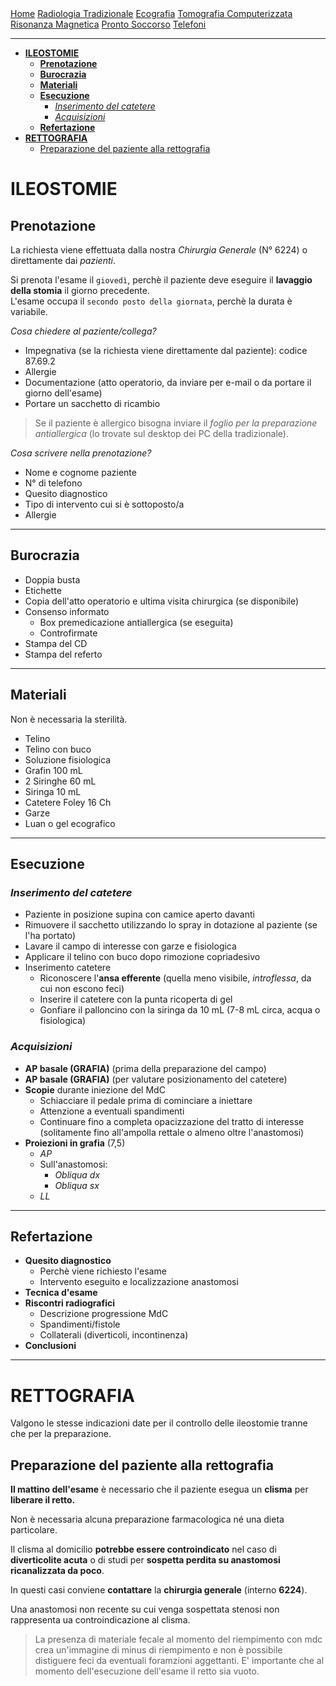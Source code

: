 <div class="topnav">
  <a href="https://sl-rad.github.io/SL-Rad-Vademecum">Home</a>
  <a href="https://sl-rad.github.io/SL-Rad-Vademecum/radiologia_tradizionale.html">Radiologia Tradizionale</a>
  <a href="https://sl-rad.github.io/SL-Rad-Vademecum/ecografia.html">Ecografia</a>
  <a href="https://sl-rad.github.io/SL-Rad-Vademecum/tomografia_computerizzata.html">Tomografia Computerizzata</a>
  <a href="https://sl-rad.github.io/SL-Rad-Vademecum/risonanza_magnetica.html">Risonanza Magnetica</a>
  <a href="https://sl-rad.github.io/SL-Rad-Vademecum/pronto_soccorso.html">Pronto Soccorso</a>
  <a href="https://sl-rad.github.io/SL-Rad-Vademecum/contatti.html">Telefoni</a>
</div>

---

- [**ILEOSTOMIE**](#ileostomie)
  - [**Prenotazione**](#prenotazione)
  - [**Burocrazia**](#burocrazia)
  - [**Materiali**](#materiali)
  - [**Esecuzione**](#esecuzione)
    - [*Inserimento del catetere*](#inserimento-del-catetere)
    - [*Acquisizioni*](#acquisizioni)
  - [**Refertazione**](#refertazione)
- [**RETTOGRAFIA**](#rettografia)
  - [Preparazione del paziente alla rettografia](#preparazione-del-paziente-alla-rettografia)

# **ILEOSTOMIE**

## **Prenotazione**

La richiesta viene effettuata dalla nostra *Chirurgia Generale* (N° 6224) o direttamente dai *pazienti*.

Si prenota l'esame il `giovedì`, perchè il paziente deve eseguire il **lavaggio della stomia** il giorno precedente.  
L'esame occupa il `secondo posto della giornata`, perchè la durata è variabile.

*Cosa chiedere al paziente/collega?*

- Impegnativa (se la richiesta viene direttamente dal paziente): codice 87.69.2
- Allergie
- Documentazione (atto operatorio, da inviare per e-mail o da portare il giorno dell'esame)
- Portare un sacchetto di ricambio

> Se il paziente è allergico bisogna inviare il *foglio per la preparazione antiallergica* (lo trovate sul desktop dei PC della tradizionale).

*Cosa scrivere nella prenotazione?*

- Nome e cognome paziente
- N° di telefono
- Quesito diagnostico
- Tipo di intervento cui si è sottoposto/a
- Allergie

- - -

## **Burocrazia**

- Doppia busta
- Etichette
- Copia dell'atto operatorio e ultima visita chirurgica (se disponibile)
- Consenso informato
  - Box premedicazione antiallergica (se eseguita)
  - Controfirmate
- Stampa del CD
- Stampa del referto

- - -

## **Materiali**

Non è necessaria la sterilità.

- Telino
- Telino con buco
- Soluzione fisiologica
- Grafin 100 mL
- 2 Siringhe 60 mL
- Siringa 10 mL
- Catetere Foley 16 Ch
- Garze
- Luan o gel ecografico

- - -

## **Esecuzione**

### *Inserimento del catetere*

- Paziente in posizione supina con camice aperto davanti
- Rimuovere il sacchetto utilizzando lo spray in dotazione al paziente (se l'ha portato)
- Lavare il campo di interesse con garze e fisiologica
- Applicare il telino con buco dopo rimozione copriadesivo
- Inserimento catetere
  - Riconoscere l'**ansa efferente** (quella meno visibile, *introflessa*, da cui non escono feci)
  - Inserire il catetere con la punta ricoperta di gel
  - Gonfiare il palloncino con la siringa da 10 mL (7-8 mL circa, acqua o fisiologica)

### *Acquisizioni*

- **AP basale (GRAFIA)** (prima della preparazione del campo)
- **AP basale (GRAFIA)** (per valutare posizionamento del catetere)
- **Scopie** durante iniezione del MdC
  - Schiacciare il pedale prima di cominciare a iniettare
  - Attenzione a eventuali spandimenti
  - Continuare fino a completa opacizzazione del tratto di interesse (solitamente fino all'ampolla rettale o almeno oltre l'anastomosi)
- **Proiezioni in grafia** (7,5)
  - *AP*
  - Sull'anastomosi:
    - *Obliqua dx*
    - *Obliqua sx*
  - *LL*

- - -

## **Refertazione**

- **Quesito diagnostico**
  - Perchè viene richiesto l'esame
  - Intervento eseguito e localizzazione anastomosi
- **Tecnica d'esame**
- **Riscontri radiografici**
  - Descrizione progressione MdC
  - Spandimenti/fistole
  - Collaterali (diverticoli, incontinenza)
- **Conclusioni**

- - -

# **RETTOGRAFIA**

Valgono le stesse indicazioni date per il controllo delle ileostomie tranne che per la preparazione.

## Preparazione del paziente alla rettografia

**Il mattino dell'esame** è necessario che il paziente esegua un **clisma** per **liberare il retto.**

Non è necessaria alcuna preparazione farmacologica né una dieta particolare.

Il clisma al domicilio **potrebbe essere controindicato** nel caso di **diverticolite acuta** o di studi per **sospetta perdita su anastomosi ricanalizzata da poco**.

In questi casi conviene **contattare** la **chirurgia generale** (interno **6224**).

Una anastomosi non recente su cui venga sospettata stenosi non rappresenta ua controindicazione al clisma.

> La presenza di materiale fecale al momento del riempimento con mdc crea un'immagine di minus di riempimento e non è possibile distiguere feci da eventuali foramzioni aggettanti.
> E' importante che al momento dell'esecuzione dell'esame il retto sia vuoto.

